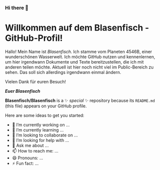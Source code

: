 ### Hi there 👋

# Willkommen auf dem Blasenfisch - GitHub-Profil!

Hallo! Mein Name ist _Blasenfisch_. Ich stamme vom Planeten 4546B, einer wunderschönen Wasserwelt. Ich möchte GitHub nutzen und kennenlernen, um hier irgendwann Dokumente und Texte bereitzustellen, die ich mit anderen teilen möchte. Aktuell ist hier noch nicht viel im Public-Bereich zu sehen. Das soll sich allerdings irgendwann einmal ändern.

Vielen Dank für euren Besuch!

**_Euer Blasenfisch_**


**Blasenfisch/Blasenfisch** is a ✨ _special_ ✨ repository because its `README.md` (this file) appears on your GitHub profile.

Here are some ideas to get you started:

- 🔭 I’m currently working on ...
- 🌱 I’m currently learning ...
- 👯 I’m looking to collaborate on ...
- 🤔 I’m looking for help with ...
- 💬 Ask me about ...
- 📫 How to reach me: ...
- 😄 Pronouns: ...
- ⚡ Fun fact: ...
